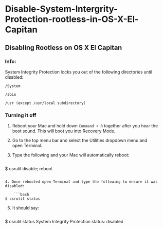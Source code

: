 # Disable-System-Intergrity-Protection-rootless-in-OS-X-El-Capitan

## Disabling Rootless on OS X El Capitan

### Info:

System Integrity Protection locks you out of the following directories until disabled:

<code>/System</code>

<code>/sbin</code>

<code>/usr (except /usr/local subdirectory)</code>

### Turning it off
1. Reboot your Mac and hold down <code>Command + R</code> together after you hear the boot sound. This will boot you into Recovery Mode.

2. Go to the top menu bar and select the Utilities dropdown menu and open Terminal.
3. Type the following and your Mac will automatically reboot:

    ```bash
$ csrutil disable; reboot
```

4. Once rebooted open Terminal and type the following to ensure it was disabled:

    ```bash
$ csrutil status
```

5. It should say:

    ```bash
$ csrutil status
System Integrity Protection status: disabled
```
